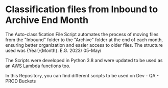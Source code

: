 # Classification files from Inbound to Archive End Month
 The Auto-classification File Script automates the process of moving files from the "Inbound" folder to the "Archive" folder at the end of each month, ensuring better organization and easier access to older files. The structure used was {Year}{Month}.   E.G. 2023/ 05-May/
 
 The Scripts were developed in Python 3.8 and were updated to be used as an AWS Lambda functions too.

 In this Repository, you can find different scripts to be used on Dev - QA - PROD Buckets
